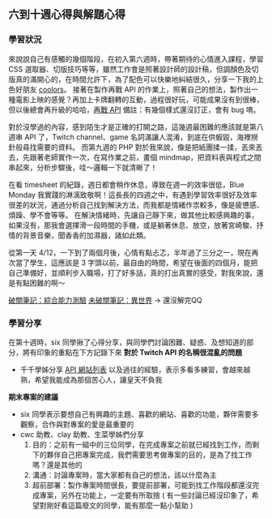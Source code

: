 ## 六到十週心得與解題心得
### 學習狀況
來說說自己有感觸的幾個階段，在初入第六週時，帶著期待的心情進入課程，學習 CSS 選取器、切版技巧等等，雖然工作會是照著設計師的設計稿，但調顏色及切版真的滿開心的，在時間允許下，為了配色可以快樂地糾結很久，分享一下我的上色好朋友 [coolors](https://coolors.co/)。
接著在製作再戰 API 的作業上，照著自己的想法，製作出一種電影上映的感覺？再加上卡牌翻轉的互動，過程很好玩，可能成果沒有到很棒，但以後總會再升級的哈哈，[再戰 API](https://lidemy.github.io/mentor-program-5th-angelina524/homeworks/week8/hw2/) 備註：有幾個樣式還沒訂正，會有 bug 唷。

對於沒學過的內容，感到陌生才是正確的打開之路，這幾週最困難的應該就是第八週串 API 了，Twitch channel、game 名詞滿讓人混淆，到底在供蝦毀，海裡撈針般尋找需要的資料。
而第九週的 PHP 對於我來說，像是把紙團揉一揉，丟來丟去，先跟著老師實作一次，在寫作業之前，畫個 mindmap，把資料表與程式之間串起來，分析步驟後，哇～邏輯一下就清晰了！

在看 timesheet 的紀錄，週日都會稍作休息，導致在週一的效率很低，Blue Monday 我實踐的淋漓致敬啊！這長長的四週之中，有遇到學習效率很好及效率很差的狀況，通過分析自己找到解決方法，而我都是情緒作祟較多，像是疲憊感、煩躁、學不會等等。
在解決情緒時，先讓自己靜下來，做其他比較感興趣的事，如果沒有，那我會選擇滑一段時間的手機，或是躺著休息、放空，放著宮崎駿、抒情的背景音樂，聞香香的加濕器，諸如此類。

從第一天 4/12，一下到了兩個月後，心情有點忐忑，半年過了三分之一，現在再次當了學生，這應該是 3 字頭以前，最自由的時間，希望在後面的四個月，能把自己準備好，並順利步入職場，打了好多話，真的打出真實的感受，對我來說，還是有點困難的啊～

[破關筆記：綜合能力測驗](https://www.notion.so/week10-b935a9473ae345f380def502b176a9ba)
[未破關筆記：異世界](https://www.notion.so/week10-r3-0-a41bc1c228034809a3905ef2e795d4ab) → 還沒解完QQ

### 學習分享
在第十週時，six 同學揪了心得分享，與同學們討論困難、疑惑、及想知道的部分，將有印象的重點在下方記錄下來
**對於 Twitch API 的名稱很混亂的問題**
- 千千學姊分享 [API 網站列表](https://hsiangfeng.github.io/other/20200115/1138566633/) 以及過往的經驗，表示多看多練習，會越來越熟，希望我能成為那個苦心人，讓皇天不負我

**期末專案的建議**
- six 同學表示要想自己有興趣的主題、喜歡的網站、喜歡的功能，夥伴需要多觀察，合作與對專案的愛是最重要的
- cwc 助教、clay 助教、生菜學姊們分享
    1. 目的：之前有一組中的三位同學，在完成專案之前就已經找到工作，而剩下的夥伴自己把專案完成，我們需要思考做專案的目的，是為了找工作嗎？還是其他的
    2. 溝通：討論專案時，當大家都有自己的想法，該以什麼為主
    3. 超前部署：製作專案時間很長，要提前部署，可能到找工作階段都還沒完成專案，另外在功能上，一定要有所取捨
( 有一些討論已經沒印象了，希望對剛好看這篇廢文的同學，能有那麼一點小幫助 )
